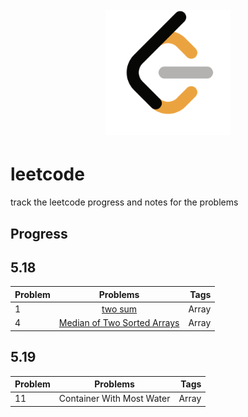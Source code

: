 <!---Logo--->
<h1 align="center">
      <br><img src="img/LeetCode_logo.png" width="200">
</h1>

# leetcode
track the leetcode progress and notes for the problems

## Progress
## 5.18
| Problem | Problems           | Tags  |
| ------------- |:-------------:| -----:
| 1     | [two sum](https://leetcode.com/problems/two-sum/) | Array |
| 4     | [Median of Two Sorted Arrays](https://leetcode.com/problems/two-sum/) | Array |

## 5.19
| Problem | Problems           | Tags  |
| ------------- |:-------------:| -----:
| 11     | Container With Most Water| Array |

